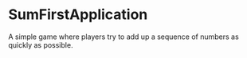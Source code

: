 # SumFirstApplication
A simple game where players try to add up a sequence of numbers as quickly as possible.
